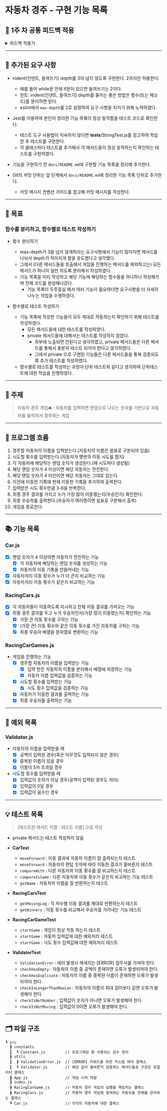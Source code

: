 # 자동차 경주 - 구현 기능 목록

## 🔎 1주 차 공통 피드백 적용 
<details>
<summary>피드백 적용기</summary>

### 커밋 메세지를 의미있게 작성한다.
- 커밋 메세지 컨벤션을 적용해 feat, refactor와 같은 prefix들을 이용해서 어떤 역할을 했는지 바로 알 수 있게 하였다.
- feat(변경된 파일명) 형식을 통해 어떤 파일이 수정되었는지도 알려주었다. 1주차에 어떤 파일이 수정되었는지 확인이 어렵다고 느껴서 추가하게 되었다.

### git을 통해 관리할 자원에 대해서도 고려한다.
- node_modules, package.json, 등을 .gitignore에 추가해 git에 추가되지 않도록 하였다.
- git add .을 사용하지 않고 어떤 부분을 커밋 할 것인지 확인 후 스테이지에 올리는 방식으로 커밋을 진행했다.

### Pull Request를 보내기 전 브랜치를 확인한다.
- 기능 구현을 위해 새로 만든 yui880 브랜치에서 작업하고 푸시하였다.

### 이름을 통해 의도를 드러낸다.
- 1주차 코드리뷰에서 이름에 대한 조언을 많이 받아서 변수,메서드 명을 짓는데 많은 시간을 들였다.
- 값을 가져온다면 get, 데이터를 가지고 새로운 값을 만든다면 make, 검증할 때는 check 동사를 사용하는 등 이름만 보고 무슨 역할을 하는지 바로 알아볼 수 있게 하였다.
  ```js
  this.#getCarNamesInput();
  this.#makeSplitCarNames(carNames);
  checkHasEmpty(userInput);
  ```
- 인스턴스명도 클래스와 연관있는 이름을 지어서 어떤 역할을 하는지 드러내주었다.
  ```js
  this.#racingCars = new RacingCars(carNameList);
  ```
- 코드 작성시 많이 사용되고, 읽기 편한 단어를 사용해서 이름을 짓기 위해 노력하였다.
  ```js
  const numsOfAttempts = 0 
  const attemptCount = 0 // number Of 보다 Count가 더 친숙
  ```
- 호출하면서 반복되는 단어들은 삭제하였다.
  ```js
  this.racingCars.#getRacingCarsMovingLog() // 호출시 racingCars라는 단어가 중복됨
  this.racingCars.#getMovingLog() // 수정 
  ```

### 축약하지 않는다.
- 이름을 통해 어떤일을 하는지 정확하게 드러나도록 작성하였다.
- 중요한 단어들은 축약하거나 삭제하지 않고 코드 작성시 잘 사용되는 length -> len 같은 경우에만 축약해서 사용하였다.
  ```
  static checkIsLongerThanMaxLen(userInput){...}
  ```

### 공백도 코딩 컨벤션이다 / 공백 라인을 의미있게 사용한다
- return이 있는 메서드의 경우 return 윗줄에 공백을 추가해서 return 값이 무엇인지 확실히 보여주었다.
  - 두 줄인 메서드의 경우에는 공백을 추가하지 않았다. 코드가 한눈에 들어오기 때문에 공백 없이도 가독성이 좋다고 생각했기 때문이다.
  ```js
   async #getCarNamesInput() {
    const carNames = await Console.readLineAsync(MESSAGE.enterCarNames);
    const splitCarNames = this.#makeSplitCarNames(carNames);
    this.#validateCarNamesInput(splitCarNames);

    return splitCarNames;
  }
  ```
  ```js
  async startGame() {
    const carNameList = await this.#getCarNamesInput();
    const attemptCount = await this.#getAttemptInput();

    this.#racingCars = new RacingCars(carNameList);
    this.#repeatMovement(attemptCount);

    Console.print(this.#makeFinalWinnerString());
  }
  ```
- test 코드에서 given, when, then 사이에도 공백을 넣어서 역할을 정확히 구분해주었다.
  ```js
  test.each([
    { names: ['pobi'], random: [3], output: 'pobi : ' },
    { names: ['pobi', 'yuna', 'lisa'], random: [2, 4, 6], output: 'pobi : \nyuna : -\nlisa : -' },
  ])('각 차수별 이동 결과를 제대로 반환하는지 테스트', ({ names, random, output }) => {
    // given
    mockRandoms(random);

    // when
    const racingCars = new RacingCars(names);
    const result = racingCars.getMovingLog();

    // then
    expect(result).toBe(output);
  });
  ```

### space와 tab을 혼용하지 않는다.
- space로 통일해서 사용하였다.
- prettier를 통해 space로 작성될 수 있도록 규칙을 작성해주었다.
  ```
  // .prettierrc
  {
  "useTabs": false,
  "tabWidth": 2,
  }
  ```

### 의미없는 주석을 달지 않는다.
- 좋은 코드란 메서드명, 클래스명, 변수명을 통해 의도가 드러나는 코드라고 생각한다. 그래서 네이밍을 하는데 많은 노력을 들였고, 주석은 최대한 작성하지 않았다.
- 이번주 자동차 경주 게임 프로그램에는 test에 작성된 given-when-then 주석을 제외하고 코드를 설명하는 주석을 작성하지 않았다

### linter와 Code Formatter의 기능을 활용한다.
- eslint를 설치해서 사용하였다. airbnb 자바스크립트 스타일 가이드를 기준으로 사용하였다. `npm init @eslint/config`
  ```
  // .eslintrc.cjs
  
  module.exports = {
  env: {
    browser: true,
    es2021: true,
  },
  extends: ['airbnb-base', 'prettier'],
  overrides: [
    {
      env: {
        node: true,
        jest: true,
      },
      files: [
        '.eslintrc.{js,cjs}',
      ],
      parserOptions: {
        sourceType: 'script',
      },
    },
  ],
  parserOptions: {
    ecmaVersion: 'latest',
    sourceType: 'module',
  },
  rules: {
    'max-depth': ['error', 2],
  },
  };
  ```
- prettier를 설치해서 사용하였다. `npm i prettier eslint-config-prettier`
  ```
  // prettierrc
  
  {
  "singleQuote": true,
  "semi": true,
  "useTabs": false,
  "tabWidth": 2,
  "trailingComma": "all",
  "printWidth": 100,
  "bracketSpacing": true,
  "arrowParens": "always",
  "endOfLine": "auto"
  }
  ```

### EOL(End Of Line)
- prettier에서 EOL를 auto로 설정해주었다.
  ```
  {'endOfLine': 'auto'}
  ```

### 불필요한 console.log를 남기지 않는다.
- 디버깅 이후에 바로 삭제해서 console.log가 남지 않도록 신경썼다.
- 출력에 사용되는 MissionUtils.Console은 현재 RacingCarGame에만 import 되어있다.

### JavaScript에서 제공하는 API를 적극 활용한다.
- Array.from, join, repeat, includes, 템플릿 리터럴과 같은 자바스크립트 기능들을 적극 사용하였다. 덕분에 깔끔하고 간단하게 원하는 기능을 구현할 수 있었다.
  ```js
  if (userInput.includes('')) {
      throw new ValidationError(ERROR.hasEmpty);
    }
  ```
</details>

---
## 📢 추가된 요구 사항 

- indent(인덴트, 들여쓰기) depth를 3이 넘지 않도록 구현한다. 2까지만 허용한다.
  - 예를 들어 while문 안에 if문이 있으면 들여쓰기는 2이다.
  - 힌트: indent(인덴트, 들여쓰기) depth를 줄이는 좋은 방법은 함수(또는 메소드)를 분리하면 된다.
  - eslint에서 `max-depth`를 2로 설정하여 요구 사항을 지키기 위해 노력하였다.


- Jest를 이용하여 본인이 정리한 기능 목록이 정상 동작함을 테스트 코드로 확인한다.
  - 테스트 도구 사용법이 익숙하지 않다면 __tests__/StringTest.js를 참고하여 학습한 후 테스트를 구현한다.
  - 각 클래스마다 테스트를 추가해서 각 메서드들이 정상 동작하는지 확인하는 테스트를 구현하였다.


- 기능을 구현하기 전 `docs/README.md`에 구현할 기능 목록을 정리해 추가한다.
- Git의 커밋 단위는 앞 단계에서 `docs/README.md`에 정리한 기능 목록 단위로 추가한다.
  - 커밋 메시지 컨벤션 가이드를 참고해 커밋 메시지를 작성한다.

---
## 🚀 목표 
### 함수를 분리하고, 함수별로 테스트 작성하기 

- 함수 분리하기 
  - max-depth가 3을 넘지 않게하라는 요구사항에서 기능이 많아지면 메서드들 나눠서 depth가 작아지게 함을 유도했다고 생각했다.
  - 그래서 (다른 메서드들을 호출해서 게임을 진행하는 메서드를 제외하고는) 모든 메서드가 하나의 일만 하도록 분리해서 작성하였다.
  - 기능 목록을 미리 작성하고 해당 기능에 해당하는 함수들을 하나하나 작성해가며 전체 코드를 완성해나갔다.
    - 기능 목록이 두루뭉실 해서 여러 기능이 필요하다면 요구사항을 더 자세히 나누는 작업을 수행하였다.


- 함수별로 테스트 작성하기
  - 기능 목록에 작성한 기능들이 모두 제대로 작동하는지 확인하기 위해 테스트를 작성하였다.
    - 모든 메서드들에 대한 테스트를 작성하였다.
    - private 메서드들에 대해서는 테스트를 작성하지 않았다. 
      - 외부에 노출되면 안된다고 생각하였고, private 메서드들은 다른 메서드를 통해서 충분히 테스트 되어야 한다고 생각하였다. 
      - 그래서 private 으로 구현된 기능들은 다른 메서드들을 통해 검증되도록 추가 테스트를 작성하였다.
  - 함수별로 테스트를 작성하는 과정이 단위 테스트와 같다고 생각하여 단위테스트에 대한 학습을 진행하였다.


---
## 📌 주제

> 자동차 경주 게임🚘 : 자동차를 입력하면 랜덤으로 나오는 숫자를 기반으로 자동차를 움직여서 경주하는 게임

---
## 📍 프로그램 흐름

1. 경주할 자동차의 이름을 입력받는다.(자동차의 이름은 쉼표로 구분되어 있음)
2. 시도할 횟수를 입력받는다.(자동차가 몇번의 이동 시도를 할지)
3. 각 자동차에 해당하는 랜덤 숫자가 생성된다.(매 시도마다 생성됨)
4. 해당 랜덤 숫자가 4 이상이면 해당 자동차는 전진한다.
5. 해당 랜덤 숫자가 4 미만이면 해당 자동차는 그대로 있는다.
6. 이전에 이동한 기록에 현재 이동한 기록을 추가하여 출력한다.
7. 입력받은 시도 횟수만큼 3-6을 반복한다.
8. 최종 경주 결과를 가지고 누가 가장 많이 이동했는지(우승인지) 확인한다.
9. 최종 우승자를 출력한다.(우승자가 여러명이면 쉼표로 구분해서 출력)
10. 게임을 종료한다.

---
## 📚 기능 목록

### Car.js
- [x] 랜덤 숫자가 4 이상이면 자동차가 전진하는 기능
  - [x] 각 자동차에 해당하는 랜덤 숫자를 생성하는 기능
  - [x] 자동차의 이동 기록을 만들어내는 기능
- [x] 자동차끼리 이동 횟수가 누가 더 큰지 비교하는 기능
- [x] 자동차끼리 이동 횟수가 같은지 비교하는 기능

### RacingCars.js
- [x] 각 자동차들이 이동하도록 지시하고 전체 이동 결과를 가져오는 기능
- [x] 최종 경주 결과를 두고 누가 우승자인지(가장 많이 이동했는지) 확인하는 기능
  - [x] 가장 큰 이동 횟수를 구하는 기능 
  - [x] (가장 큰) 이동 횟수와 같은 이동 횟수를 가진 자동차를 구하는 기능
  - [x] 최종 우승자 배열을 문자열로 변환하는 기능  

### RacingCarGames.js
- 게임을 진행하는 기능
  - [x] 경주할 자동차의 이름을 입력받는 기능 
    - [x] 입력 받은 자동차의 이름을 분리해서 배열에 저장하는 기능 
    - [x] 자동차 이름 입력값을 검증하는 기능
  - [x] 시도할 횟수를 입력받는 기능
    - [x] 시도 횟수 입력값을 검증하는 기능
  - [x] 자동차가 이동한 결과를 출력하는 기능
  - [x] 최종 우승자를 출력하는 기능

---
## 📒 예외 목록

### Validator.js
- 자동차의 이름을 입력받을 때
  - [x] 공백이 입력된 경우(혹은 아무것도 입력되지 않은 경우) 
  - [x] 중복된 이름이 있을 경우
  - [x] 이름이 5자 초과일 경우
- 시도할 횟수를 입력받을 때 
  - [x] 입력값이 숫자가 아닐 경우(공백이 입력된 경우도 처리)
  - [x] 입력값이 0일 경우
  - [x] 입력값이 음수인 경우
 
---
## 💡 테스트 목록

> [테스트한 메서드 이름 : 테스트 이름] 으로 작성 

- private 메서드는 테스트 작성하지 않음


- **CarTest**
  - `moveForward` : 이동 결과에 자동차 이름이 잘 출력되는지 테스트
  - `moveForward` : 자동차의 랜덤 숫자에 따라 이동한 결과가 올바른지 테스트
  - `compareWith` : 다른 자동차와 이동 횟수를 잘 비교하는지 테스트
  - `compareIsSame` : 다른 자동차와 이동 횟수가 같은지 비교하는 기능 테스트
  - `getName` : 자동차의 이름을 잘 반환하는지 테스트


- **RacingCarsTest**
  - `getMovingLog` : 각 차수별 이동 결과를 제대로 반환하는지 테스트
  - `getWinners` : 이동 횟수를 비교해서 우승자를 가려내는 기능 테스트 


- **RacingCarGameTest**
  - `startGame` : 게임이 정상 작동 하는지 테스트 
  - `startGame` : 자동차 입력값에 대한 예외처리 테스트
  - `startGame` : 시도 횟수 입력값에 대한 예외처리 테스트 


- **ValidatorTest**
  - `ValidationError` : 에러 발생시 메세지는 [ERROR] 접두사를 가져야 한다.
  - `checkHasEmpty` : 자동차의 이름 중 공백이 존재하면 오류가 발생되어야 한다.
  - `checkHasDuplicate` : 자동차의 이름 중 중복된 이름이 존재하면 오류가 발생되어야 한다.
  - `checkIsLongerThanMaxLen` : 자동차의 이름이 최대 길이보다 길면 오류가 발생해야 한다.
  - `checkIsNotNumber` : 입력값이 숫자가 아니면 오류가 발생해야 한다.
  - `checkIsNotMoving` : 입력값이 0이면 오류가 발생해야 한다.


---
## 🗂 파일 구조
```
┗ src
  ┣ constants
  ┃  ┗ Constant.js         // 프로그래밍 중 사용되는 상수 정리
  ┣ utils
  ┃  ┣ ValidationError.js  // [ERROR] 키워드를 위한 커스텀 에러 클래스
  ┃  ┗ Validator.js        // 해당 값이 올바른지 검증하는 메서드들로 구성된 유틸리티 클래스
  ┣ App.js                 // 게임 시작 역할 
  ┣ index.js            
  ┣ RacingCarGame.js       // 자동차 경주 게임의 실행을 책임지는 클래스
  ┣ RacingCars.js          // 자동차 경주 게임에 참여하는 자동차들 전체를 관리하는 클래스
  ┗ Car.js                 // 각각의 자동차에 대한 클래스
```